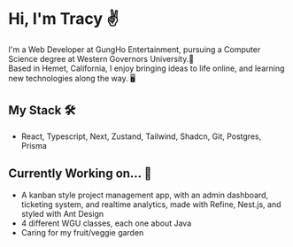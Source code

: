 # Hi, I'm Tracy ✌️

I'm a Web Developer at GungHo Entertainment, pursuing a Computer Science degree at Western Governors University.🦉 <br/>
Based in Hemet, California, I enjoy bringing ideas to life online, and learning new technologies along the way. 🖥️

## My Stack 🛠️
- React, Typescript, Next, Zustand, Tailwind, Shadcn, Git, Postgres, Prisma

## Currently Working on... 🚧
- A kanban style project management app, with an admin dashboard, ticketing system,
  and realtime analytics, made with Refine, Nest.js, and styled with Ant Design
- 4 different WGU classes, each one about Java 
- Caring for my fruit/veggie garden
